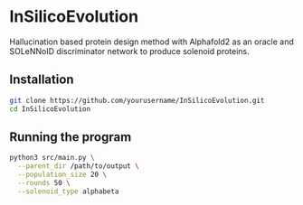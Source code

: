 # InSilicoEvolution
Hallucination based protein design method with Alphafold2 as an oracle and SOLeNNoID discriminator network to produce solenoid proteins.

## Installation

```bash
git clone https://github.com/yourusername/InSilicoEvolution.git
cd InSilicoEvolution
```

## Running the program

```bash
python3 src/main.py \
  --parent_dir /path/to/output \
  --population_size 20 \
  --rounds 50 \
  --solenoid_type alphabeta
```
